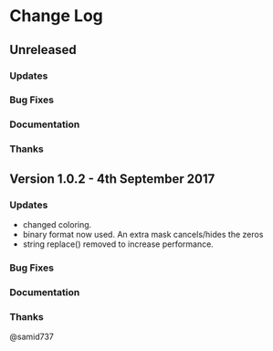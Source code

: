 # Change Log

## Unreleased

### Updates

### Bug Fixes

### Documentation

### Thanks

## Version 1.0.2 - 4th September 2017

### Updates

* changed coloring.
* binary format now used. An extra mask cancels/hides the zeros
* string replace() removed to increase performance.

### Bug Fixes

### Documentation

### Thanks

@samid737